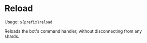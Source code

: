 # Reload

Usage: `${prefix}reload`


Reloads the bot's command handler, without disconnecting from any shards.
